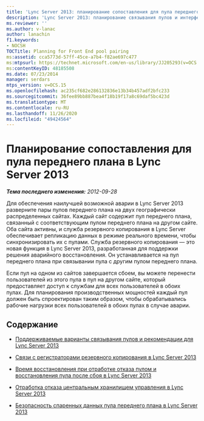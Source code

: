 ```yaml
---
title: 'Lync Server 2013: планирование сопоставления для пула переднего плана'
description: 'Lync Server 2013: планирование связывания пулов и интерфейсов.'
ms.reviewer: ''
ms.author: v-lanac
author: lanachin
f1.keywords:
- NOCSH
TOCTitle: Planning for Front End pool pairing
ms:assetid: cca5773d-57ff-45ce-a7b4-f82ae697c477
ms:mtpsurl: https://technet.microsoft.com/en-us/library/JJ205293(v=OCS.15)
ms:contentKeyID: 48185508
ms.date: 07/23/2014
manager: serdars
mtps_version: v=OCS.15
ms.openlocfilehash: ac235cf682e286132836e13b34b457adf2bfc233
ms.sourcegitcommit: 36fee89bb887bea4f18b19f17a8c69daf5bc423d
ms.translationtype: MT
ms.contentlocale: ru-RU
ms.lasthandoff: 11/26/2020
ms.locfileid: "49424564"
---
```

# <a name="planning-for-front-end-pool-pairing-in-lync-server-2013"></a>Планирование сопоставления для пула переднего плана в Lync Server 2013

<div data-xmlns="http://www.w3.org/1999/xhtml">

<div class="topic" data-xmlns="http://www.w3.org/1999/xhtml" data-msxsl="urn:schemas-microsoft-com:xslt" data-cs="https://msdn.microsoft.com/">

<div data-asp="https://msdn2.microsoft.com/asp">



</div>

<div id="mainSection">

<div id="mainBody">

<span> </span>

_**Тема последнего изменения:** 2012-09-28_

Для обеспечения наилучшей возможной аварии в Lync Server 2013 разверните пары пулов переднего плана на двух географически распределенных сайтах. Каждый сайт содержит пул переднего плана, связанный с соответствующим пулом переднего плана на другом сайте. Оба сайта активны, и служба резервного копирования в Lync Server обеспечивает репликацию данных в режиме реального времени, чтобы синхронизировать их с пулами. Служба резервного копирования — это новая функция в Lync Server 2013, разработанная для поддержки решения аварийного восстановления. Он устанавливается на пул переднего плана при связывании пула с другим пулом переднего плана.

Если пул на одном из сайтов завершается сбоем, вы можете перенести пользователей из этого пула в пул на другом сайте, который предоставляет доступ к службам для всех пользователей в обоих пулах. Для планирования производственных мощностей каждый пул должен быть спроектирован таким образом, чтобы обрабатывались рабочие нагрузки всех пользователей в обоих пулах в случае аварии.

<div>

## <a name="in-this-section"></a>Содержание

  - [Поддерживаемые варианты связывания пулов и рекомендации для Lync Server 2013](lync-server-2013-supported-pool-pairing-options-and-best-practices.md)

  - [Связи с регистраторами резервного копирования в Lync Server 2013](lync-server-2013-backup-registrar-relationships.md)

  - [Время восстановления при отработке отказа пулом и восстановления пула после сбоя в Lync Server 2013](lync-server-2013-recovery-time-for-pool-failover-and-pool-failback.md)

  - [Отработка отказа центральным хранилищем управления в Lync Server 2013](lync-server-2013-central-management-store-failover.md)

  - [Безопасность спаренных данных пула переднего плана в Lync Server 2013](lync-server-2013-front-end-pool-pairing-data-security.md)

</div>

</div>

<span> </span>

</div>

</div>

</div>

